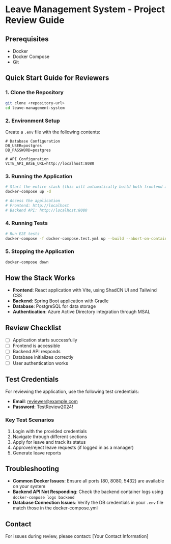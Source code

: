 
# Leave Management System - Project Review Guide

## Prerequisites
- Docker
- Docker Compose
- Git

## Quick Start Guide for Reviewers

### 1. Clone the Repository
```bash
git clone <repository-url>
cd leave-management-system
```

### 2. Environment Setup
Create a `.env` file with the following contents:
```
# Database Configuration
DB_USER=postgres
DB_PASSWORD=postgres

# API Configuration
VITE_API_BASE_URL=http://localhost:8080
```

### 3. Running the Application
```bash
# Start the entire stack (this will automatically build both frontend and backend)
docker-compose up -d

# Access the application
# Frontend: http://localhost
# Backend API: http://localhost:8080
```

### 4. Running Tests
```bash
# Run E2E tests
docker-compose -f docker-compose.test.yml up --build --abort-on-container-exit
```

### 5. Stopping the Application
```bash
docker-compose down
```

## How the Stack Works
- **Frontend**: React application with Vite, using ShadCN UI and Tailwind CSS
- **Backend**: Spring Boot application with Gradle
- **Database**: PostgreSQL for data storage
- **Authentication**: Azure Active Directory integration through MSAL

## Review Checklist
- [ ] Application starts successfully
- [ ] Frontend is accessible
- [ ] Backend API responds
- [ ] Database initializes correctly
- [ ] User authentication works

## Test Credentials

For reviewing the application, use the following test credentials:

- **Email**: reviewer@example.com
- **Password**: TestReview2024!

### Key Test Scenarios
1. Login with the provided credentials
2. Navigate through different sections
3. Apply for leave and track its status
4. Approve/reject leave requests (if logged in as a manager)
5. Generate leave reports

## Troubleshooting
- **Common Docker Issues**: Ensure all ports (80, 8080, 5432) are available on your system
- **Backend API Not Responding**: Check the backend container logs using `docker-compose logs backend`
- **Database Connection Issues**: Verify the DB credentials in your `.env` file match those in the docker-compose.yml

## Contact
For issues during review, please contact: [Your Contact Information]
